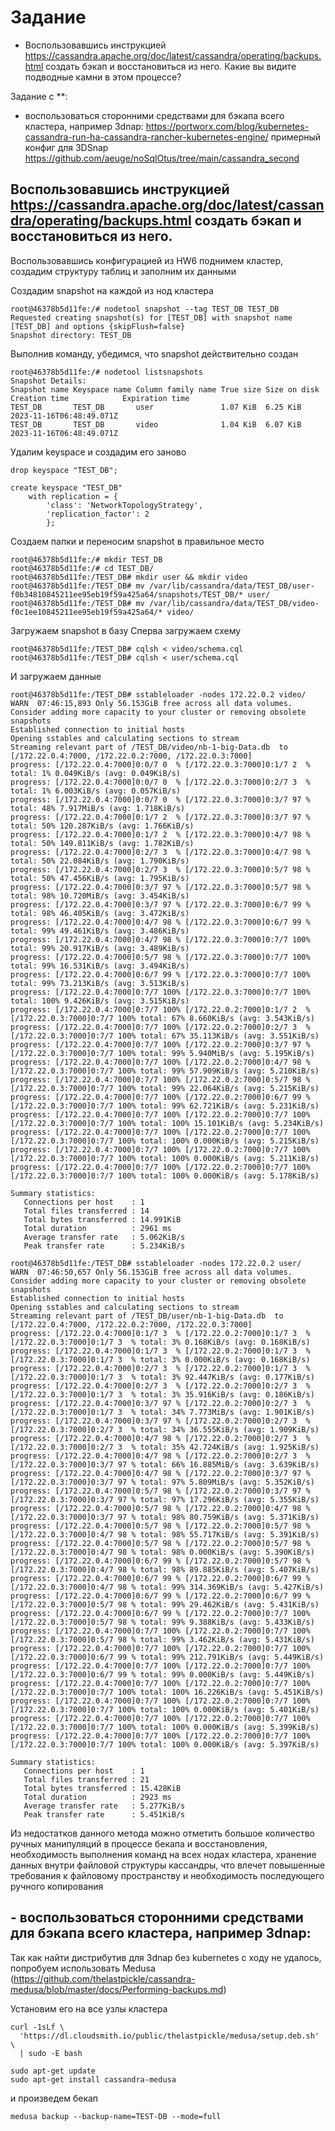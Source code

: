 # Задание

- Воспользовавшись инструкцией https://cassandra.apache.org/doc/latest/cassandra/operating/backups.html создать бэкап и восстановиться из него.
Какие вы видите подводные камни в этом процессе?

Задание с **:
- воспользоваться сторонними средствами для бэкапа всего кластера, например 3dnap:
https://portworx.com/blog/kubernetes-cassandra-run-ha-cassandra-rancher-kubernetes-engine/
примерный конфиг для 3DSnap https://github.com/aeuge/noSqlOtus/tree/main/cassandra_second

## Воспользовавшись инструкцией https://cassandra.apache.org/doc/latest/cassandra/operating/backups.html создать бэкап и восстановиться из него.

Воспользовавшись конфигурацией из HW6 поднимем кластер, создадим структуру таблиц и заполним их данными

Создадим snapshot на каждой из нод кластера

```
root@46378b5d11fe:/# nodetool snapshot --tag TEST_DB TEST_DB
Requested creating snapshot(s) for [TEST_DB] with snapshot name [TEST_DB] and options {skipFlush=false}
Snapshot directory: TEST_DB
```

Выполнив команду, убедимся, что snapshot действительно создан

```
root@46378b5d11fe:/# nodetool listsnapshots
Snapshot Details:
Snapshot name Keyspace name Column family name True size Size on disk Creation time            Expiration time
TEST_DB       TEST_DB       user               1.07 KiB  6.25 KiB     2023-11-16T06:48:49.071Z
TEST_DB       TEST_DB       video              1.04 KiB  6.07 KiB     2023-11-16T06:48:49.071Z
```

Удалим keyspace и создадим его заново

```
drop keyspace "TEST_DB";

create keyspace "TEST_DB"
    with replication = {
        'class': 'NetworkTopologyStrategy',
        'replication_factor': 2
        };

```

Создаем папки и переносим snapshot в правильное место
```
root@46378b5d11fe:/# mkdir TEST_DB
root@46378b5d11fe:/# cd TEST_DB/
root@46378b5d11fe:/TEST_DB# mkdir user && mkdir video
root@46378b5d11fe:/TEST_DB# mv /var/lib/cassandra/data/TEST_DB/user-f0b34810845211ee95eb19f59a425a64/snapshots/TEST_DB/* user/
root@46378b5d11fe:/TEST_DB# mv /var/lib/cassandra/data/TEST_DB/video-f0c1ee10845211ee95eb19f59a425a64/* video/
```

Загружаем snapshot в базу
Сперва загружаем схему

```
root@46378b5d11fe:/TEST_DB# cqlsh < video/schema.cql
root@46378b5d11fe:/TEST_DB# cqlsh < user/schema.cql
```

И загружаем данные

```
root@46378b5d11fe:/TEST_DB# sstableloader -nodes 172.22.0.2 video/
WARN  07:46:15,893 Only 56.153GiB free across all data volumes. Consider adding more capacity to your cluster or removing obsolete snapshots
Established connection to initial hosts
Opening sstables and calculating sections to stream
Streaming relevant part of /TEST_DB/video/nb-1-big-Data.db  to [/172.22.0.4:7000, /172.22.0.2:7000, /172.22.0.3:7000]
progress: [/172.22.0.4:7000]0:0/7 0  % [/172.22.0.3:7000]0:1/7 2  % total: 1% 0.049KiB/s (avg: 0.049KiB/s)
progress: [/172.22.0.4:7000]0:0/7 0  % [/172.22.0.3:7000]0:2/7 3  % total: 1% 6.003KiB/s (avg: 0.057KiB/s)
progress: [/172.22.0.4:7000]0:0/7 0  % [/172.22.0.3:7000]0:3/7 97 % total: 48% 7.917MiB/s (avg: 1.718KiB/s)
progress: [/172.22.0.4:7000]0:1/7 2  % [/172.22.0.3:7000]0:3/7 97 % total: 50% 120.287KiB/s (avg: 1.766KiB/s)
progress: [/172.22.0.4:7000]0:1/7 2  % [/172.22.0.3:7000]0:4/7 98 % total: 50% 149.811KiB/s (avg: 1.782KiB/s)
progress: [/172.22.0.4:7000]0:2/7 3  % [/172.22.0.3:7000]0:4/7 98 % total: 50% 22.084KiB/s (avg: 1.790KiB/s)
progress: [/172.22.0.4:7000]0:2/7 3  % [/172.22.0.3:7000]0:5/7 98 % total: 50% 47.456KiB/s (avg: 1.795KiB/s)
progress: [/172.22.0.4:7000]0:3/7 97 % [/172.22.0.3:7000]0:5/7 98 % total: 98% 10.720MiB/s (avg: 3.454KiB/s)
progress: [/172.22.0.4:7000]0:3/7 97 % [/172.22.0.3:7000]0:6/7 99 % total: 98% 46.405KiB/s (avg: 3.472KiB/s)
progress: [/172.22.0.4:7000]0:4/7 98 % [/172.22.0.3:7000]0:6/7 99 % total: 99% 49.461KiB/s (avg: 3.486KiB/s)
progress: [/172.22.0.4:7000]0:4/7 98 % [/172.22.0.3:7000]0:7/7 100% total: 99% 20.917KiB/s (avg: 3.489KiB/s)
progress: [/172.22.0.4:7000]0:5/7 98 % [/172.22.0.3:7000]0:7/7 100% total: 99% 16.531KiB/s (avg: 3.494KiB/s)
progress: [/172.22.0.4:7000]0:6/7 99 % [/172.22.0.3:7000]0:7/7 100% total: 99% 73.213KiB/s (avg: 3.513KiB/s)
progress: [/172.22.0.4:7000]0:7/7 100% [/172.22.0.3:7000]0:7/7 100% total: 100% 9.426KiB/s (avg: 3.515KiB/s)
progress: [/172.22.0.4:7000]0:7/7 100% [/172.22.0.2:7000]0:1/7 2  % [/172.22.0.3:7000]0:7/7 100% total: 67% 8.660KiB/s (avg: 3.543KiB/s)
progress: [/172.22.0.4:7000]0:7/7 100% [/172.22.0.2:7000]0:2/7 3  % [/172.22.0.3:7000]0:7/7 100% total: 67% 35.113KiB/s (avg: 3.551KiB/s)
progress: [/172.22.0.4:7000]0:7/7 100% [/172.22.0.2:7000]0:3/7 97 % [/172.22.0.3:7000]0:7/7 100% total: 99% 5.940MiB/s (avg: 5.195KiB/s)
progress: [/172.22.0.4:7000]0:7/7 100% [/172.22.0.2:7000]0:4/7 98 % [/172.22.0.3:7000]0:7/7 100% total: 99% 57.909KiB/s (avg: 5.210KiB/s)
progress: [/172.22.0.4:7000]0:7/7 100% [/172.22.0.2:7000]0:5/7 98 % [/172.22.0.3:7000]0:7/7 100% total: 99% 22.064KiB/s (avg: 5.215KiB/s)
progress: [/172.22.0.4:7000]0:7/7 100% [/172.22.0.2:7000]0:6/7 99 % [/172.22.0.3:7000]0:7/7 100% total: 99% 62.721KiB/s (avg: 5.231KiB/s)
progress: [/172.22.0.4:7000]0:7/7 100% [/172.22.0.2:7000]0:7/7 100% [/172.22.0.3:7000]0:7/7 100% total: 100% 15.101KiB/s (avg: 5.234KiB/s)
progress: [/172.22.0.4:7000]0:7/7 100% [/172.22.0.2:7000]0:7/7 100% [/172.22.0.3:7000]0:7/7 100% total: 100% 0.000KiB/s (avg: 5.215KiB/s)
progress: [/172.22.0.4:7000]0:7/7 100% [/172.22.0.2:7000]0:7/7 100% [/172.22.0.3:7000]0:7/7 100% total: 100% 0.000KiB/s (avg: 5.211KiB/s)
progress: [/172.22.0.4:7000]0:7/7 100% [/172.22.0.2:7000]0:7/7 100% [/172.22.0.3:7000]0:7/7 100% total: 100% 0.000KiB/s (avg: 5.178KiB/s)

Summary statistics:
   Connections per host    : 1
   Total files transferred : 14
   Total bytes transferred : 14.991KiB
   Total duration          : 2961 ms
   Average transfer rate   : 5.062KiB/s
   Peak transfer rate      : 5.234KiB/s

root@46378b5d11fe:/TEST_DB# sstableloader -nodes 172.22.0.2 user/
WARN  07:46:50,657 Only 56.153GiB free across all data volumes. Consider adding more capacity to your cluster or removing obsolete snapshots
Established connection to initial hosts
Opening sstables and calculating sections to stream
Streaming relevant part of /TEST_DB/user/nb-1-big-Data.db  to [/172.22.0.4:7000, /172.22.0.2:7000, /172.22.0.3:7000]
progress: [/172.22.0.4:7000]0:1/7 3  % [/172.22.0.2:7000]0:1/7 3  % [/172.22.0.3:7000]0:1/7 3  % total: 3% 0.168KiB/s (avg: 0.168KiB/s)
progress: [/172.22.0.4:7000]0:1/7 3  % [/172.22.0.2:7000]0:1/7 3  % [/172.22.0.3:7000]0:1/7 3  % total: 3% 0.000KiB/s (avg: 0.168KiB/s)
progress: [/172.22.0.4:7000]0:2/7 3  % [/172.22.0.2:7000]0:1/7 3  % [/172.22.0.3:7000]0:1/7 3  % total: 3% 92.447KiB/s (avg: 0.177KiB/s)
progress: [/172.22.0.4:7000]0:2/7 3  % [/172.22.0.2:7000]0:2/7 3  % [/172.22.0.3:7000]0:1/7 3  % total: 3% 35.916KiB/s (avg: 0.186KiB/s)
progress: [/172.22.0.4:7000]0:3/7 97 % [/172.22.0.2:7000]0:2/7 3  % [/172.22.0.3:7000]0:1/7 3  % total: 34% 7.773MiB/s (avg: 1.901KiB/s)
progress: [/172.22.0.4:7000]0:3/7 97 % [/172.22.0.2:7000]0:2/7 3  % [/172.22.0.3:7000]0:2/7 3  % total: 34% 36.555KiB/s (avg: 1.909KiB/s)
progress: [/172.22.0.4:7000]0:4/7 98 % [/172.22.0.2:7000]0:2/7 3  % [/172.22.0.3:7000]0:2/7 3  % total: 35% 42.724KiB/s (avg: 1.925KiB/s)
progress: [/172.22.0.4:7000]0:4/7 98 % [/172.22.0.2:7000]0:2/7 3  % [/172.22.0.3:7000]0:3/7 97 % total: 66% 16.885MiB/s (avg: 3.639KiB/s)
progress: [/172.22.0.4:7000]0:4/7 98 % [/172.22.0.2:7000]0:3/7 97 % [/172.22.0.3:7000]0:3/7 97 % total: 97% 5.809MiB/s (avg: 5.352KiB/s)
progress: [/172.22.0.4:7000]0:5/7 98 % [/172.22.0.2:7000]0:3/7 97 % [/172.22.0.3:7000]0:3/7 97 % total: 97% 17.296KiB/s (avg: 5.355KiB/s)
progress: [/172.22.0.4:7000]0:5/7 98 % [/172.22.0.2:7000]0:4/7 98 % [/172.22.0.3:7000]0:3/7 97 % total: 98% 80.759KiB/s (avg: 5.371KiB/s)
progress: [/172.22.0.4:7000]0:5/7 98 % [/172.22.0.2:7000]0:5/7 98 % [/172.22.0.3:7000]0:4/7 98 % total: 98% 55.717KiB/s (avg: 5.391KiB/s)
progress: [/172.22.0.4:7000]0:5/7 98 % [/172.22.0.2:7000]0:5/7 98 % [/172.22.0.3:7000]0:4/7 98 % total: 98% 0.000KiB/s (avg: 5.390KiB/s)
progress: [/172.22.0.4:7000]0:6/7 99 % [/172.22.0.2:7000]0:5/7 98 % [/172.22.0.3:7000]0:4/7 98 % total: 98% 89.885KiB/s (avg: 5.407KiB/s)
progress: [/172.22.0.4:7000]0:6/7 99 % [/172.22.0.2:7000]0:6/7 99 % [/172.22.0.3:7000]0:4/7 98 % total: 99% 314.369KiB/s (avg: 5.427KiB/s)
progress: [/172.22.0.4:7000]0:6/7 99 % [/172.22.0.2:7000]0:6/7 99 % [/172.22.0.3:7000]0:5/7 98 % total: 99% 29.462KiB/s (avg: 5.431KiB/s)
progress: [/172.22.0.4:7000]0:6/7 99 % [/172.22.0.2:7000]0:7/7 100% [/172.22.0.3:7000]0:5/7 98 % total: 99% 9.388KiB/s (avg: 5.433KiB/s)
progress: [/172.22.0.4:7000]0:7/7 100% [/172.22.0.2:7000]0:7/7 100% [/172.22.0.3:7000]0:5/7 98 % total: 99% 3.462KiB/s (avg: 5.431KiB/s)
progress: [/172.22.0.4:7000]0:7/7 100% [/172.22.0.2:7000]0:7/7 100% [/172.22.0.3:7000]0:6/7 99 % total: 99% 212.791KiB/s (avg: 5.449KiB/s)
progress: [/172.22.0.4:7000]0:7/7 100% [/172.22.0.2:7000]0:7/7 100% [/172.22.0.3:7000]0:6/7 99 % total: 99% 0.000KiB/s (avg: 5.449KiB/s)
progress: [/172.22.0.4:7000]0:7/7 100% [/172.22.0.2:7000]0:7/7 100% [/172.22.0.3:7000]0:7/7 100% total: 100% 16.226KiB/s (avg: 5.451KiB/s)
progress: [/172.22.0.4:7000]0:7/7 100% [/172.22.0.2:7000]0:7/7 100% [/172.22.0.3:7000]0:7/7 100% total: 100% 0.000KiB/s (avg: 5.401KiB/s)
progress: [/172.22.0.4:7000]0:7/7 100% [/172.22.0.2:7000]0:7/7 100% [/172.22.0.3:7000]0:7/7 100% total: 100% 0.000KiB/s (avg: 5.399KiB/s)
progress: [/172.22.0.4:7000]0:7/7 100% [/172.22.0.2:7000]0:7/7 100% [/172.22.0.3:7000]0:7/7 100% total: 100% 0.000KiB/s (avg: 5.397KiB/s)

Summary statistics:
   Connections per host    : 1
   Total files transferred : 21
   Total bytes transferred : 15.428KiB
   Total duration          : 2923 ms
   Average transfer rate   : 5.277KiB/s
   Peak transfer rate      : 5.451KiB/s
   ```

Из недостатков данного метода можно отметить большое количество ручных манипуляций в процессе бекапа и восстановления, необходимость выполнения команд на всех нодах кластера, хранение данных внутри файловой структуры кассандры, что влечет повышенные требования к файловому пространству и необходимость последующего ручного копирования 

## - воспользоваться сторонними средствами для бэкапа всего кластера, например 3dnap:

Так как найти дистрибутив для 3dnap без kubernetes с ходу не удалось, попробуем использовать Medusa (https://github.com/thelastpickle/cassandra-medusa/blob/master/docs/Performing-backups.md)

Установим его на все узлы кластера

```
curl -1sLf \
  'https://dl.cloudsmith.io/public/thelastpickle/medusa/setup.deb.sh' \
  | sudo -E bash

sudo apt-get update
sudo apt-get install cassandra-medusa
```

и произведем бекап

```
medusa backup --backup-name=TEST-DB --mode=full
```